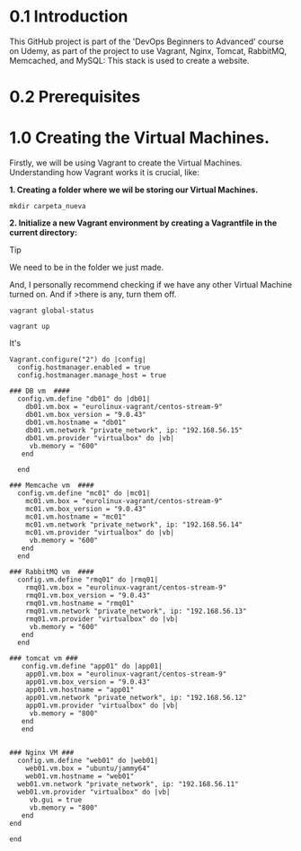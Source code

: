 # 0.1 Introduction
This GitHub project is part of the 'DevOps Beginners to Advanced' course on Udemy, as part of the project to use Vagrant, Nginx, Tomcat, RabbitMQ, Memcached, and MySQL:  This stack is used to create a website.
# 0.2 Prerequisites

# 1.0 Creating the Virtual Machines.

Firstly, we will be using Vagrant to create the Virtual Machines. Understanding how Vagrant works it is crucial, like:

**1. Creating a folder where we wil be storing our Virtual Machines.**

```
mkdir carpeta_nueva
```

**2. Initialize a new Vagrant environment by creating a Vagrantfile in the current directory:**

> [!TIP]
> We need to be in the folder we just made.
>
> And, I personally recommend checking if we have any other Virtual Machine turned on. And if >there is any, turn them off.
>```
>vagrant global-status
>```

```
vagrant up
```

It's

```
Vagrant.configure("2") do |config|
  config.hostmanager.enabled = true 
  config.hostmanager.manage_host = true
  
### DB vm  ####
  config.vm.define "db01" do |db01|
    db01.vm.box = "eurolinux-vagrant/centos-stream-9"
    db01.vm.box_version = "9.0.43"
    db01.vm.hostname = "db01"
    db01.vm.network "private_network", ip: "192.168.56.15"
    db01.vm.provider "virtualbox" do |vb|
     vb.memory = "600"
   end

  end
  
### Memcache vm  #### 
  config.vm.define "mc01" do |mc01|
    mc01.vm.box = "eurolinux-vagrant/centos-stream-9"
    mc01.vm.box_version = "9.0.43"
    mc01.vm.hostname = "mc01"
    mc01.vm.network "private_network", ip: "192.168.56.14"
    mc01.vm.provider "virtualbox" do |vb|
     vb.memory = "600"
   end
  end
  
### RabbitMQ vm  ####
  config.vm.define "rmq01" do |rmq01|
    rmq01.vm.box = "eurolinux-vagrant/centos-stream-9"
    rmq01.vm.box_version = "9.0.43"
    rmq01.vm.hostname = "rmq01"
    rmq01.vm.network "private_network", ip: "192.168.56.13"
    rmq01.vm.provider "virtualbox" do |vb|
     vb.memory = "600"
   end
  end
  
### tomcat vm ###
   config.vm.define "app01" do |app01|
    app01.vm.box = "eurolinux-vagrant/centos-stream-9"
    app01.vm.box_version = "9.0.43"
    app01.vm.hostname = "app01"
    app01.vm.network "private_network", ip: "192.168.56.12"
    app01.vm.provider "virtualbox" do |vb|
     vb.memory = "800"
   end
   end
   
  
### Nginx VM ###
  config.vm.define "web01" do |web01|
    web01.vm.box = "ubuntu/jammy64"
    web01.vm.hostname = "web01"
  web01.vm.network "private_network", ip: "192.168.56.11"
  web01.vm.provider "virtualbox" do |vb|
     vb.gui = true
     vb.memory = "800"
   end
end
  
end
```
